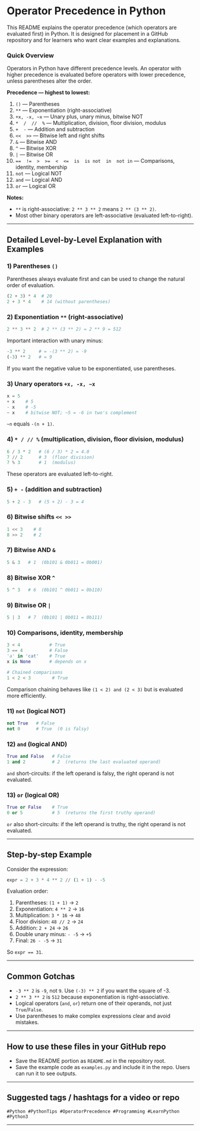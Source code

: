 # Operator Precedence in Python

This README explains the operator precedence (which operators are evaluated first) in Python. It is designed for placement in a GitHub repository and for learners who want clear examples and explanations.

### Quick Overview
Operators in Python have different precedence levels. An operator with higher precedence is evaluated before operators with lower precedence, unless parentheses alter the order.

**Precedence — highest to lowest:**

1. `()` — Parentheses
2. `**` — Exponentiation (right-associative)
3. `+x, -x, ~x` — Unary plus, unary minus, bitwise NOT
4. `*  /  //  %` — Multiplication, division, floor division, modulus
5. `+  -` — Addition and subtraction
6. `<<  >>` — Bitwise left and right shifts
7. `&` — Bitwise AND
8. `^` — Bitwise XOR
9. `|` — Bitwise OR
10. `==  !=  >  >=  <  <=  is  is not  in  not in` — Comparisons, identity, membership
11. `not` — Logical NOT
12. `and` — Logical AND
13. `or` — Logical OR

**Notes:**
- `**` is right-associative: `2 ** 3 ** 2` means `2 ** (3 ** 2)`.
- Most other binary operators are left-associative (evaluated left-to-right).

---

## Detailed Level-by-Level Explanation with Examples

### 1) Parentheses `()`
Parentheses always evaluate first and can be used to change the natural order of evaluation.

```py
(2 + 3) * 4  # 20
2 + 3 * 4    # 14 (without parentheses)
```

### 2) Exponentiation `**` (right-associative)

```py
2 ** 3 ** 2  # 2 ** (3 ** 2) = 2 ** 9 = 512
```

Important interaction with unary minus:

```py
-3 ** 2     # = -(3 ** 2) = -9
(-3) ** 2   # = 9
```

If you want the negative value to be exponentiated, use parentheses.

### 3) Unary operators `+x, -x, ~x`

```py
x = 5
+ x    # 5
- x    # -5
~ x    # bitwise NOT; ~5 = -6 in two's complement
```

`~n` equals `-(n + 1)`.

### 4) `* / // %` (multiplication, division, floor division, modulus)

```py
6 / 3 * 2   # (6 / 3) * 2 = 4.0
7 // 2      # 3  (floor division)
7 % 3       # 1  (modulus)
```

These operators are evaluated left-to-right.

### 5) `+ -` (addition and subtraction)

```py
5 + 2 - 3   # (5 + 2) - 3 = 4
```

### 6) Bitwise shifts `<< >>`

```py
1 << 3    # 8
8 >> 2    # 2
```

### 7) Bitwise AND `&`

```py
5 & 3   # 1  (0b101 & 0b011 = 0b001)
```

### 8) Bitwise XOR `^`

```py
5 ^ 3   # 6  (0b101 ^ 0b011 = 0b110)
```

### 9) Bitwise OR `|`

```py
5 | 3   # 7  (0b101 | 0b011 = 0b111)
```

### 10) Comparisons, identity, membership

```py
3 < 4           # True
3 == 4          # False
'a' in 'cat'    # True
x is None       # depends on x

# Chained comparisons
1 < 2 < 3        # True
```

Comparison chaining behaves like `(1 < 2) and (2 < 3)` but is evaluated more efficiently.

### 11) `not` (logical NOT)

```py
not True   # False
not 0      # True  (0 is falsy)
```

### 12) `and` (logical AND)

```py
True and False   # False
1 and 2          # 2  (returns the last evaluated operand)
```

`and` short-circuits: if the left operand is falsy, the right operand is not evaluated.

### 13) `or` (logical OR)

```py
True or False    # True
0 or 5           # 5  (returns the first truthy operand)
```

`or` also short-circuits: if the left operand is truthy, the right operand is not evaluated.

---

## Step-by-step Example

Consider the expression:

```py
expr = 2 + 3 * 4 ** 2 // (1 + 1) - -5
```

Evaluation order:
1. Parentheses: `(1 + 1)` → `2`
2. Exponentiation: `4 ** 2` → `16`
3. Multiplication: `3 * 16` → `48`
4. Floor division: `48 // 2` → `24`
5. Addition: `2 + 24` → `26`
6. Double unary minus: `- -5` → `+5`
7. Final: `26 - -5` → `31`

So `expr == 31`.

---

## Common Gotchas
- `-3 ** 2` is `-9`, not `9`. Use `(-3) ** 2` if you want the square of -3.
- `2 ** 3 ** 2` is `512` because exponentiation is right-associative.
- Logical operators (`and`, `or`) return one of their operands, not just `True`/`False`.
- Use parentheses to make complex expressions clear and avoid mistakes.

---

## How to use these files in your GitHub repo
- Save the README portion as `README.md` in the repository root.
- Save the example code as `examples.py` and include it in the repo. Users can run it to see outputs.

---

## Suggested tags / hashtags for a video or repo
`#Python #PythonTips #OperatorPrecedence #Programming #LearnPython #Python3`

---
